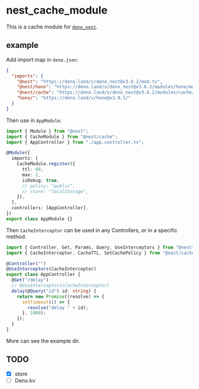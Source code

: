 # nest_cache_module

This is a cache module for [`deno_nest`](https://deno.land/x/deno_nest).

## example

Add import map in `deno.json`:

```json
{
  "imports": {
    "@nest": "https://deno.land/x/deno_nest@v3.6.2/mod.ts",
    "@nest/hono": "https://deno.land/x/deno_nest@v3.6.2/modules/hono/mod.ts",
    "@nest/cache": "https://deno.land/x/deno_nest@v3.6.2/modules/cache/mod.ts",
    "hono/": "https://deno.land/x/hono@v3.9.1/"
  }
}
```

Then use in `AppModule`:

```typescript
import { Module } from "@nest";
import { CacheModule } from "@nest/cache";
import { AppController } from "./app.controller.ts";

@Module({
  imports: [
    CacheModule.register({
      ttl: 60,
      max: 2,
      isDebug: true,
      // policy: "public",
      // store: "localStorage",
    }),
  ],
  controllers: [AppController],
})
export class AppModule {}
```

Then `CacheInterceptor` can be used in any Controllers, or in a specific method.

```ts
import { Controller, Get, Params, Query, UseInterceptors } from "@nest";
import { CacheInterceptor, CacheTTL, SetCachePolicy } from "@nest/cache";

@Controller("")
@UseInterceptors(CacheInterceptor)
export class AppController {
  @Get("/delay")
  // @UseInterceptors(CacheInterceptor)
  delay(@Query("id") id: string) {
    return new Promise((resolve) => {
      setTimeout(() => {
        resolve("delay " + id);
      }, 1000);
    });
  }
}
```

More can see the example dir.

## TODO

- [x] store
- [ ] Deno.kv
